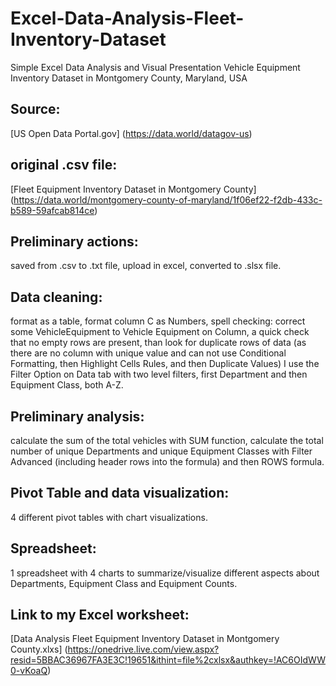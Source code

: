 # Excel-Data-Analysis-Fleet-Inventory-Dataset
Simple Excel Data Analysis and Visual Presentation Vehicle Equipment Inventory Dataset in Montgomery County, Maryland, USA

## Source:
[US Open Data Portal.gov]
(https://data.world/datagov-us)

## original .csv file:
[Fleet Equipment Inventory Dataset in Montgomery County]
(https://data.world/montgomery-county-of-maryland/1f06ef22-f2db-433c-b589-59afcab814ce)

## Preliminary actions: 
saved from .csv to .txt file, upload in excel, converted to .slsx file.
## Data cleaning: 
format as a table, 
format column C as Numbers, 
spell checking: correct some VehicleEquipment to Vehicle Equipment on Column,
a quick check that no empty rows are present, 
than look for duplicate rows of data (as there are no column with unique value and can not use Conditional Formatting, then Highlight Cells Rules, and then Duplicate Values) I use the Filter Option on Data tab with two level filters, first Department and then Equipment Class, both A-Z.
## Preliminary analysis: 
calculate the sum of the total vehicles with SUM function,
calculate the total number of unique Departments and unique Equipment Classes with Filter Advanced (including header rows into the formula) and then ROWS formula.
## Pivot Table and data visualization: 
4 different pivot tables with chart visualizations.
## Spreadsheet: 
1 spreadsheet with 4 charts to summarize/visualize different aspects about Departments, Equipment Class and Equipment Counts.

## Link to my Excel worksheet:
[Data Analysis Fleet Equipment Inventory Dataset in Montgomery County.xlxs]
(https://onedrive.live.com/view.aspx?resid=5BBAC36967FA3E3C!19651&ithint=file%2cxlsx&authkey=!AC6OIdWW0-vKoaQ)

